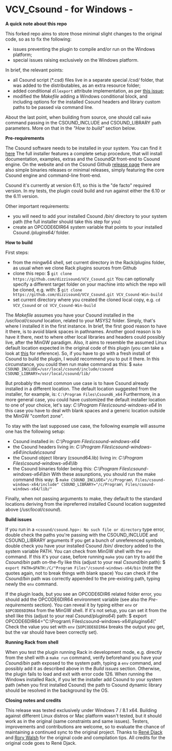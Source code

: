 # VCV_Csound - for Windows -

**A quick note about this repo**

This forked repo aims to store those minimal slight changes to the original code, so as to fix the following:
- issues preventing the plugin to compile and/or run on the Windows platform;
- special issues raising exclusively on the Windows platform.

In brief, the relevant points:
- all Csound script (*.csd) files live in a separate special _/csd/_ folder, that was added to the distributables, as an extra resource folder;
- added conditional `dllexport` attribute implementation, as per [this issue](https://github.com/Djack13/VCV-Rack-Csound-Modules/issues/3);
- modified the _Makefile_ adding a Windows conditional block, and including options for the installed Csound headers and library custom paths to be passed via command line. 

About the last point, when building from source, one should call `make` command passing in the CSOUND_INCLUDE and CSOUND_LIBRARY path parameters. More on that in the _"How to build"_ section below.


**Pre-requirements**

The Csound software needs to be installed in your system. You can find it [here](https://csound.com/)
The full installer features a complete setup procedure, that will install documentation, examples, extras and the CsoundQt front-end to Csound engine.
On the website and on the Csound Github [release page](https://github.com/csound/csound/releases) there are also simple binaries releases or minimal releases, simply featuring the core Csound engine and command-line front-end.

Csound it's currently at version 6.11, so this is the "de facto" required version.
In my tests, the plugin could build and run against either the 6.10 or the 6.11 version.

Other important requirements:
- you will need to add your installed Csound _/bin/_ directory to your system path (the full installer should take this step for you)
- create an OPCODE6DIR64 system variable that points to your installed Csound _/plugins64/_ folder.


**How to build**

First steps:
- from the mingw64 shell, set current directory in the Rack/plugins folder, as usual when we clone Rack plugins sources from Github
- clone this repo: 
$ `git clone https://github.com/dizzisound/VCV_Csound.git`
You can optionally specify a different target folder on your machine into which the repo will be cloned, e.g. with:
$ `git clone https://github.com/dizzisound/VCV_Csound.git VCV_Csound-Win-build`
- set current directory where you created the cloned local copy, e.g. `cd VCV_Csound` or `cd VCV_Csound-Win-build`

The _Makefile_ assumes you have your Csound installed in the _/usr/local/csound_ location, related to your MSYS2 folder. 
Simply, that's where I installed it in the first instance. In brief, the first good reason to have it there, is to avoid blank spaces in pathnames. Another good reason is to have it there, next to where other local libraries and headers could possibly live, after the MinGW paradigm. Also, it aims to resemble the assumed Linux default location expected in the original code of this plugin (you can take a look at [this](https://github.com/Djack13/VCV-Rack-Csound-Modules/issues/2) for reference).
So, if you have to go with a fresh install of Csound to build the plugin, I would recommend you to put it there.
In this circumstance, you could then run make command as this:
$ `make CSOUND_INCLUDE=/usr/local/csound/include/csound CSOUND_LIBRARY=/usr/local/csound/lib/`

But probably the most common use case is to have Csound already installed in a different location.
The default location suggested from the installer, for example, is: `C:\Program Files\Csound6_x64`
Furthermore, in a more general case, you could have customized the default installer location to one of your choice, let's say: _C:\Program Files\csound-windows-x64_
In this case you have to deal with blank spaces and a generic location outside the MinGW "comfort zone".

To stay with the last supposed use case, the following example will assume one has the following setup:
- Csound installed in: _C:\Program Files\csound-windows-x64_
- the Csound headers living in: _C:\Program Files\csound-windows-x64\include\csound_
- the Csound object library (csound64.lib) living in: _C:\Program Files\csound-windows-x64\lib_
- the Csound binaries folder being this: _C:\Program Files\csound-windows-x64\bin_
With these assunptions, you should run the make command this way:
$ `make CSOUND_INCLUDE="/c/Program\ Files/csound-windows-x64/include" CSOUND_LIBRARY="/c/Program\ Files/csound-windows-x64/lib/"`

Finally, when not passing arguments to make, they default to the standard locations deriving from the inpreferred installed Csound location suggested above (_/usr/local/csound_).


**Build issues**

If you run in a `<csound/csound.hpp>: No such file or directory` type error, double check the paths you're passing with the CSOUND_INCLUDE and CSOUND_LIBRARY arguments
If you get a bunch of unreferenced symbols, double check you have your installed Csound /bin/ directory added to the system variable PATH. You can check from MinGW shell with the `env` command. If this it's your case, before running `make` you can try to add the _Csound/bin_ path on-the-fly like this (adjust to your real _Csound/bin_ path):
$ `export PATH=$PATH:/C/"Program Files"/csound-windows-x64/bin`
(note the quotes again, not to break things with blank space)
You can check if the _Csound/bin_ path was correctly appended to the pre-existing path, typing newly the `env` command.

If the plugin loads, but you see an OPCODE6DIR6 related folder error, you should add the OPCODE6DIR64 environment variable (see also the _Pre-requirements_ section). You can reveal it by typing either `env` or `$OPCODE6DIR64` from the MinGW shell. If it's not setup, you can set it from the shell like this (adjust to your real _Csound/plugins64_) path:
$ export OPCODE6DIR64="C:\\Program\ Files\\csound-windows-x64\\plugins64\\"
Check the value you set with `env` (`$OPCODE6DIR64` breaks the output you get, but the var should have been correctly set).


**Running Rack from shell**

When you test the plugin running Rack in development mode, e.g. directly from the shell with a `make run` command, verify beforehand you have your _Csound/bin_ path exposed to the system path, typing a `env` command, and possibly add it as described above in the _Build issues_ section. Otherwise, the plugin fails to load and exit with error code 126.
When running the Windows installed Rack, if you let the installer add Csound to your system path (when you first installed Csound) the path to Csound dynamic library should be resolved in the background by the OS.


**Closing notes and credits**

This release was tested exclusively under Windows 7 / 8.1 x64.
Building against different Linux distros or Mac platform wasn't tested, but it should work as in the original (same constraints and same issues).
Testers, improvements and contributions are welcome, so to evaluate the chance of maintaining a continued sync to the original project.
Thanks to [René Djack](https://github.com/Djack13) and [Rory Walsh](https://github.com/rorywalsh) for the original code and compilation tips.
All credits for the original code goes to René Djack.

